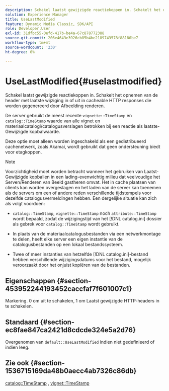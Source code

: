 ```yaml
---
description: Schakel laatst gewijzigde reactiekoppen in. Schakelt het opnemen van de header met laatste wijziging in of uit in cacheable HTTP responses die worden gegenereerd door Afbeelding renderen.
solution: Experience Manager
title: UseLastModified
feature: Dynamic Media Classic, SDK/API
role: Developer,User
exl-id: 31dfbc55-0efd-417b-be4a-67c878772388
source-git-commit: 206e4643e3926cb85b4be2189743578f88180be7
workflow-type: tm+mt
source-wordcount: '230'
ht-degree: 0%

---
```


# UseLastModified{#uselastmodified}

Schakel laatst gewijzigde reactiekoppen in. Schakelt het opnemen van de header met laatste wijziging in of uit in cacheable HTTP responses die worden gegenereerd door Afbeelding renderen.

De server gebruikt de meest recente `vignette::TimeStamp` en `catalog::TimeStamp` waarde van alle vignet en materiaalcatalogi/catalogusverslagen betrokken bij een reactie als laatste-Gewijzigde kopbalwaarde.

Deze optie moet alleen worden ingeschakeld als een gedistribueerd cachenetwerk, zoals Akamai, wordt gebruikt dat geen ondersteuning biedt voor etagkoppen.

>[!NOTE]
>
>Voorzichtigheid moet worden betracht wanneer het gebruiken van Laatst-Gewijzigde kopballen in een lading-evenwichtig milieu dat veelvoudige het Serven/Renderen van Beeld gastheren omvat. Het in cache plaatsen van clients kan worden overgeslagen en het laden van de server kan toenemen als de servers om een of andere reden verschillende tijdstempels voor dezelfde catalogusvermeldingen hebben. Een dergelijke situatie kan zich als volgt voordoen:

* `catalog::TimeStamp`, `vignette::TimeStamp` noch `attribute::TimeStamp` wordt bepaald, zodat de wijzigingstijd van het [!DNL catalog.ini] dossier als gebrek voor `catalog::TimeStamp` wordt gebruikt.

* In plaats van de materiaalcatalogusbestanden via een netwerkmontage te delen, heeft elke server een eigen instantie van de catalogusbestanden op een lokaal bestandssysteem.
* Twee of meer instanties van hetzelfde [!DNL catalog.ini]-bestand hebben verschillende wijzigingsdatums voor het bestand, mogelijk veroorzaakt door het onjuist kopiëren van de bestanden.

## Eigenschappen {#section-453952244193452caccfaf7f601007c1}

Markering. 0 om uit te schakelen, 1 om Laatst gewijzigde HTTP-headers in te schakelen.

## Standaard {#section-ec8fae847ca2421d8cdcde324e5a2d76}

Overgenomen van `default::UseLastModified` indien niet gedefinieerd of indien leeg.

## Zie ook {#section-1536715169da48b0aecc4ab7326c86db}

[catalog::TimeStamp](../../../../../ir-api/material-cat/image-rendering-api-ref/c-ir-material-catalog/c-ir-material-data-reference/r-ir-timestamp-dataref.md#reference-6daf7973dc4f4b4e9e8165756db7c319) ,  [vignet::TimeStamp](../../../../../ir-api/material-cat/image-rendering-api-ref/c-ir-material-catalog/c-ir-vignette-map-reference/r-ir-timestamp-vignette.md#reference-d57cdd40a6a645d199dbb1d56cc85bc1)
